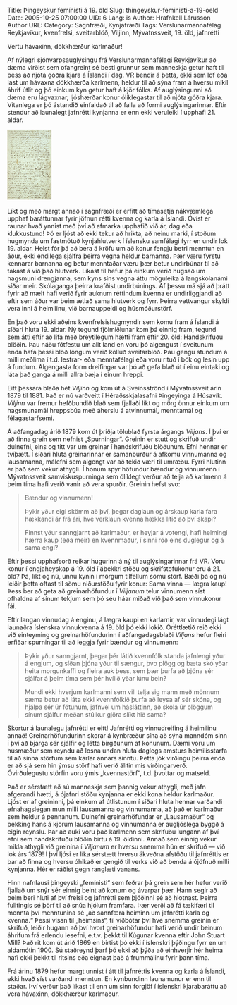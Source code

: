 Title: Þingeyskur femínisti á 19. öld
Slug: thingeyskur-feministi-a-19-oeld
Date: 2005-10-25 07:00:00
UID: 6
Lang: is
Author: Hrafnkell Lárusson
Author URL: 
Category: Sagnfræði, Kynjafræði
Tags: Verslunarmannafélag Reykjavíkur, kvenfrelsi, sveitarblöð, Viljinn, Mývatnssveit, 19. öld, jafnrétti

Vertu hávaxinn, dökkhærður karlmaður!

Af nýlegri sjónvarpsauglýsingu frá Verslunarmannafélagi Reykjavíkur að dæma virðist sem ofangreint sé besti grunnur sem manneskja getur haft til þess að njóta góðra kjara á Íslandi í dag. VR bendir á þetta, ekki sem lof eða last um hávaxna dökkhærða karlmenn, heldur til að sýna fram á hversu mikil áhrif útlit og þó einkum kyn getur haft á kjör fólks. Af auglýsingunni að dæma eru lágvaxnar, ljóshærðar konur ólíklegastar til að njóta góðra kjara. Vitanlega er þó ástandið einfaldað til að falla að formi auglýsingarinnar. Eftir stendur að launalegt jafnrétti kynjanna er enn ekki veruleiki í upphafi 21. aldar.

![handskrifadblad](11.png)

Líkt og með margt annað í sagnfræði er erfitt að tímasetja nákvæmlega upphaf baráttunnar fyrir jöfnun rétti kvenna og karla á Íslandi. Óvíst er raunar hvað ynnist með því að afmarka upphafið við ár, dag eða klukkustund! Þó er ljóst að ekki tekur að hrikta, að neinu marki, í stoðum hugmynda um fastmótuð kynjahlutverk í íslensku samfélagi fyrr en undir lok 19. aldar. Helst fór þá að bera á kröfu um að konur fengju betri menntun en áður, ekki endilega sjálfra þeirra vegna heldur barnanna. Þær væru fyrstu kennarar barnanna og betur menntaðar væru þær betur undirbúnar til að takast á við það hlutverk. Líkast til hefur þá einkum verið hugsað um hagsmuni drengjanna, sem kyns síns vegna áttu möguleika á langskólanámi síðar meir. Skólaganga þeirra krafðist undirbúnings. Af þessu má sjá að þrátt fyrir að mælt hafi verið fyrir auknum réttindum kvenna er undirliggjandi að eftir sem áður var þeim ætlað sama hlutverk og fyrr. Þeirra vettvangur skyldi vera inni á heimilinu, við barnauppeldi og húsmóðurstörf.

En það voru ekki aðeins kvenfrelsishugmyndir sem komu fram á Íslandi á síðari hluta 19. aldar. Ný tegund fjölmiðlunar kom þá einnig fram, tegund sem átti eftir að lifa með breytilegum hætti fram eftir 20. öld: Handskrifuðu blöðin. Þau náðu fótfestu um allt land en voru þó algengust í sveitunum enda hafa þessi blöð löngum verið kölluð sveitarblöð. Þau gengu stundum á milli meðlima í t.d. lestrar- eða menntafélagi eða voru rituð í bók og lesin upp á fundum. Algengasta form dreifingar var þó að gefa blað út í einu eintaki og láta það ganga á milli allra bæja í einum hreppi.

Eitt þessara blaða hét _Viljinn_ og kom út á Sveinsströnd í Mývatnssveit árin 1879 til 1881. Það er nú varðveitt í Héraðsskjalasafni Þingeyinga á Húsavík. _Viljinn_ var fremur hefðbundið blað sem fjallaði líkt og mörg önnur einkum um hagsmunamál hreppsbúa með áherslu á atvinnumál, menntamál og félagastarfsemi.

Á aðfangadag árið 1879 kom út þriðja tölublað fyrsta árgangs _Viljans_. Í því er að finna grein sem nefnist „Spurningar“. Greinin er stutt og skrifuð undir dulnefni, eins og títt var um greinar í handskrifuðu blöðunum. Efni hennar er tvíþætt. Í síðari hluta greinarinnar er samanburður á afkomu vinnumanna og lausamanna, málefni sem algengt var að tekið væri til umræðu. Fyrri hlutinn er það sem vekur athygli. Í honum spyr höfundur bændur og vinnumenn í Mývatnssveit samviskuspurninga sem ólíklegt verður að telja að karlmenn á þeim tíma hafi verið vanir að vera spurðir. Greinin hefst svo:

> Bændur og vinnumenn!
>
> Þykir yður eigi skömm að því, þegar daglaun og árskaup karla fara hækkandi ár frá ári, hve verklaun kvenna hækka lítið að því skapi?
>
> Finnst yður sanngjarnt að karlmaður, er heyjar á votengi, hafi helmingi hærra kaup (eða meir) en kvennmaður, í sinni röð eins duglegur og á sama engi?

Eftir þessi upphafsorð reikar hugurinn á ný til auglýsingarinnar frá VR. Voru konur í engjaheyskap á 19. öld í áþekkri stöðu og skrifstofukonur eru á 21. öld? Þá, líkt og nú, unnu kynin í mörgum tilfellum sömu störf. Bæði þá og nú leiðir þetta oftast til sömu niðurstöðu fyrir konur: Sama vinna — lægra kaup! Þess ber að geta að greinarhöfundur í _Viljanum_ telur vinnumenn síst ofhaldna af sínum tekjum sem þó séu háar miðað við það sem vinnukonur fái.

Eftir langan vinnudag á enginu, á lægra kaupi en karlarnir, var vinnudegi lágt launaðra íslenskra vinnukvenna á 19. öld þó ekki lokið. Óréttlætið reið ekki við einteyming og greinarhöfundurinn í aðfangadagsblaði _Viljans_ hefur fleiri erfiðar spurningar til að leggja fyrir bændur og vinnumenn:

> Þykir yður sanngjarnt, þegar þér látið kvennfólk standa jafnlengi yður á engjum, og síðan þjóna yður til sængur, þvo plögg og bæta skó yðar heita morgunkaffi og fleira auk þess, sem þær þurfa að þjóna sér sjálfar á þeim tíma sem þér hvílið yðar lúnu bein?
> 
> Mundi ekki hverjum karlmanni sem vill telja sig mann með mönnum sæma betur að láta ekki kvennfólkið þurfa að leysa af sér skóna, og hjálpa sér úr fötunum, jafnvel um hásláttinn, að skola úr plöggum sínum sjálfur meðan stúlkur gjöra slíkt hið sama?

Skortur á launalegu jafnrétti er eitt! Jafnrétti og vinnudreifing á heimilinu annað! Greinarhöfundurinn skorar á kynbræður sína að sýna manndóm sinn í því að bjarga sér sjálfir og létta birgðunum af konunum. Dæmi voru um húsmæður sem reyndu að losna undan hluta daglegs amsturs heimilisstarfa til að sinna störfum sem karlar annars sinntu. Þetta jók virðingu þeirra enda er að sjá sem hin ýmsu störf hafi verið álitin mis virðingarverð. Óvirðulegustu störfin voru ýmis „kvennastörf“, t.d. þvottar og matseld.

Það er sérstætt að sú manneskja sem þannig vekur athygli, með jafn afgerandi hætti, á ójafnri stöðu kynjanna er ekki kona heldur karlmaður. Ljóst er af greininni, þá einkum af útlistunum í síðari hluta hennar varðandi efnahagslegan mun milli lausamanna og vinnumanna, að það er karlmaður sem heldur á pennanum. Dulnefni greinarhöfundar er „Lausamaður“ og þekking hans á kjörum lausamanna og vinnumanna er augljóslega byggð á eigin reynslu. Þar að auki voru það karlmenn sem skrifuðu lungann af því efni sem handskrifuðu blöðin birtu á 19. öldinni. Annað sem einnig vekur mikla athygli við greinina í _Viljanum_ er hversu snemma hún er skrifuð — við lok árs 1879! Í því ljósi er líka sérstætt hversu ákveðna afstöðu til jafnréttis er þar að finna og hversu óhikað er gengið til verks við að benda á ójöfnuð milli kynjanna. Hér er ráðist gegn ranglæti vanans.

Hinn nafnlausi þingeyski „femínisti“ sem feðrar þá grein sem hér hefur verið fjallað um snýr sér einnig beint að konum og ávarpar þær. Hann segir að þeim beri hluti af því frelsi og jafnrétti sem þjóðinni sé að hlotnast. Þeirra fulltingis sé þörf til að snúa hjólum framfara. Þær verði að fá tækifæri til mennta því menntunina sé „að sannfæra heiminn um jafnrétti karla og kvenna.“ Þessi vísan til „heimsins“, til viðbótar því hve snemma greinin er skrifuð, leiðir hugann að því hvort greinarhöfundur hafi verið undir beinum áhrifum frá erlendu lesefni, e.t.v. þekkt til Kúgunar kvenna eftir John Stuart Mill? Það rit kom út árið 1869 en birtist þó ekki í íslenskri þýðingu fyrr en um aldamótin 1900. Sú staðreynd þarf þó ekki að þýða að einhverjir hér heima hafi ekki þekkt til ritsins eða eignast það á frummálinu fyrir þann tíma.

Frá árinu 1879 hefur margt unnist í átt til jafnréttis kvenna og karla á Íslandi, ekki hvað síst varðandi menntun. En kynbundinn launamunur er enn til staðar. Því verður það líkast til enn um sinn forgjöf í íslenskri kjarabaráttu að vera hávaxinn, dökkhærður karlmaður.
